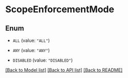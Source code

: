 # ScopeEnforcementMode

## Enum


* `ALL` (value: `"ALL"`)

* `ANY` (value: `"ANY"`)

* `DISABLED` (value: `"DISABLED"`)


[[Back to Model list]](../README.md#documentation-for-models) [[Back to API list]](../README.md#documentation-for-api-endpoints) [[Back to README]](../README.md)


